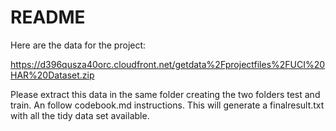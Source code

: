 README
======

Here are the data for the project: 

https://d396qusza40orc.cloudfront.net/getdata%2Fprojectfiles%2FUCI%20HAR%20Dataset.zip 


Please extract this data in the same folder creating the two folders test and train.
An follow codebook.md instructions.
This will generate a finalresult.txt with all the tidy data set available.
